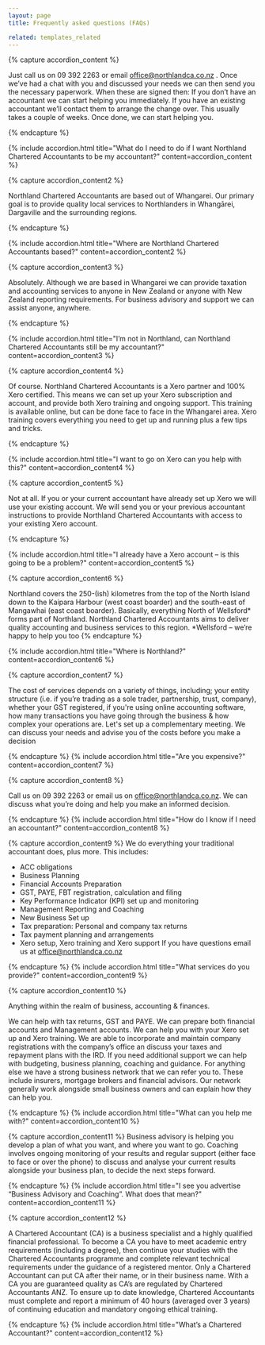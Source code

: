 ```yaml
---
layout: page
title: Frequently asked questions (FAQs)

related: templates_related
---
```










{% capture accordion_content %}

Just call us on 09 392 2263 or email office@northlandca.co.nz . Once we’ve had a chat with you and discussed your needs we can then send you the necessary paperwork. When these are signed then: If you don’t have an accountant we can start helping you immediately. If you have an existing accountant we’ll contact them to arrange the change over. This usually takes a couple of weeks. Once done, we can start helping you.

{% endcapture %}

{% include accordion.html title="What do I need to do if I want Northland Chartered Accountants to be my accountant?" content=accordion_content %}



{% capture accordion_content2 %}

Northland Chartered Accountants are based out of Whangarei. Our primary goal is to provide quality local services to Northlanders in Whangārei, Dargaville and the surrounding regions.


{% endcapture %}

{% include accordion.html title="Where are Northland Chartered Accountants based?" content=accordion_content2 %}

{% capture accordion_content3 %}

Absolutely. Although we are based in Whangarei we can provide taxation and accounting services to anyone in New Zealand or anyone with New Zealand reporting requirements. For business advisory and support we can assist anyone, anywhere.

{% endcapture %}

{% include accordion.html title="I’m not in Northland, can Northland Chartered Accountants still be my accountant?" content=accordion_content3 %}

{% capture accordion_content4 %}

Of course. Northland Chartered Accountants is a Xero partner and 100% Xero certified. This means we can set up your Xero subscription and account, and provide both Xero training and ongoing support. This training is available online, but can be done face to face in the Whangarei area. Xero training covers everything you need to get up and running plus a few tips and tricks.

{% endcapture %}

{% include accordion.html title="I want to go on Xero can you help with this?" content=accordion_content4 %}


{% capture accordion_content5 %}

Not at all. If you or your current accountant have already set up Xero we will use your existing account. We will send you or your previous accountant instructions to provide Northland Chartered Accountants with access to your existing Xero account.


{% endcapture %}

{% include accordion.html title="I already have a Xero account – is this going to be a problem?" content=accordion_content5 %}




{% capture accordion_content6 %}

Northland covers the 250-(ish) kilometres from the top of the North Island down to the Kaipara Harbour (west coast boarder) and the south-east of Mangawhai (east coast boarder). Basically, everything North of Wellsford* forms part of Northland. Northland Chartered Accountants aims to deliver quality accounting and business services to this region.
*Wellsford – we’re happy to help you too
{% endcapture %}

{% include accordion.html title="Where is Northland?" content=accordion_content6 %}

{% capture accordion_content7 %}

The cost of services depends on a variety of things, including; your entity structure (i.e. if you’re trading as a sole trader, partnership, trust, company), whether your GST registered, if you're using online accounting software, how many transactions you have going through the business & how complex your operations are. Let's set up a complementary meeting. We can discuss your needs and advise you of the costs before you make a decision


{% endcapture %}
{% include accordion.html title="Are you expensive?" content=accordion_content7 %}

{% capture accordion_content8 %}

Call us on 09 392 2263 or email us on office@northlandca.co.nz. We can discuss what you’re doing and help you make an informed decision.


{% endcapture %}
{% include accordion.html title="How do I know if I need an accountant?" content=accordion_content8 %}

{% capture accordion_content9 %}
We do everything your traditional accountant does, plus more. This includes:

- ACC obligations
- Business Planning
- Financial Accounts Preparation
- GST, PAYE, FBT registration, calculation and filing
- Key Performance Indicator (KPI) set up and monitoring
- Management Reporting and Coaching
- New Business Set up
- Tax preparation: Personal and company tax returns
- Tax payment planning and arrangements
- Xero setup, Xero training and Xero support
If you have questions email us at office@northlandca.co.nz

{% endcapture %}
{% include accordion.html title="What services do you provide?" content=accordion_content9 %}

{% capture accordion_content10 %}


Anything within the realm of business, accounting & finances.

We can help with tax returns, GST and PAYE.
We can prepare both financial accounts and Management accounts.
We can help you with your Xero set up and Xero training. We are able to incorporate and maintain company registrations with the company’s office an discuss your taxes and repayment plans with the IRD. If you need additional support we can help with budgeting, business planning, coaching and guidance.
For anything else we have a strong business network that we can refer you to. These include insurers, mortgage brokers and financial advisors. Our network generally work alongside small business owners and can explain how they can help you.



{% endcapture %}
{% include accordion.html title="What can you help me with?" content=accordion_content10 %}

{% capture accordion_content11 %}
Business advisory is helping you develop a plan of what you want, and where you want to go. Coaching involves ongoing monitoring of your results and regular support (either face to face or over the phone) to discuss and analyse your current results alongside your business plan, to decide the next steps forward.

{% endcapture %}
{% include accordion.html title="I see you advertise “Business Advisory and Coaching”. What does that mean?" content=accordion_content11 %}

{% capture accordion_content12 %}

A Chartered Accountant (CA) is a business specialist and a highly qualified financial professional. To become a CA you have to meet academic entry requirements (including a degree), then continue your studies with the Chartered Accountants programme and complete relevant technical requirements under the guidance of a registered mentor. Only a Chartered Accountant can put CA after their name, or in their business name. With a CA you are guaranteed quality as CA’s are regulated by Chartered Accountants ANZ. To ensure up to date knowledge, Chartered Accountants must complete and report a minimum of 40 hours (averaged over 3 years) of continuing education and mandatory ongoing ethical training.

{% endcapture %}
{% include accordion.html title="What’s a Chartered Accountant?" content=accordion_content12 %}
